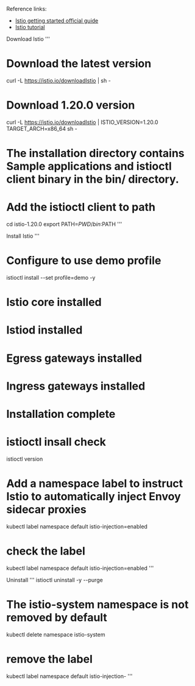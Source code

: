 Reference links:
- [Istio getting started official guide](https://istio.io/latest/docs/setup/getting-started/)
- [Istio tutorial](https://medium.com/google-cloud/istio-service-mesh-101-part-1-3-f07a8fedeea8)


Download Istio
'''
 # Download the latest version
curl -L https://istio.io/downloadIstio | sh -
 # Download 1.20.0 version 
curl -L https://istio.io/downloadIstio | ISTIO_VERSION=1.20.0 TARGET_ARCH=x86_64 sh -

 # The installation directory contains Sample applications and  istioctl client binary in the bin/ directory.
 # Add the istioctl client to path
cd istio-1.20.0
export PATH=$PWD/bin:$PATH
'''

Install Istio
'''
# Configure to use demo profile 
istioctl install --set profile=demo -y
 # Istio core installed
 # Istiod installed
 # Egress gateways installed
 # Ingress gateways installed
 # Installation complete

# istioctl insall check 
istioctl version

# Add a namespace label to instruct Istio to automatically inject Envoy sidecar proxies
kubectl label namespace default istio-injection=enabled

# check the label
kubectl label namespace default istio-injection=enabled
'''

Uninstall
'''
istioctl uninstall -y --purge

# The istio-system namespace is not removed by default
kubectl delete namespace istio-system

# remove the label
kubectl label namespace default istio-injection-
'''

